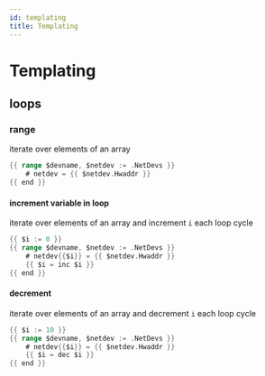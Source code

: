 ```yaml
---
id: templating
title: Templating
---
```


# Templating

## loops

### range

iterate over elements of an array

```go
{{ range $devname, $netdev := .NetDevs }}
    # netdev = {{ $netdev.Hwaddr }}
{{ end }}
```

#### increment variable in loop

iterate over elements of an array and increment `i` each loop cycle

```go
{{ $i := 0 }}
{{ range $devname, $netdev := .NetDevs }}
    # netdev{{$i}} = {{ $netdev.Hwaddr }}
    {{ $i = inc $i }}
{{ end }}
```

#### decrement

iterate over elements of an array and decrement `i` each loop cycle

```go
{{ $i := 10 }}
{{ range $devname, $netdev := .NetDevs }}
    # netdev{{$i}} = {{ $netdev.Hwaddr }}
    {{ $i = dec $i }}
{{ end }}
```
